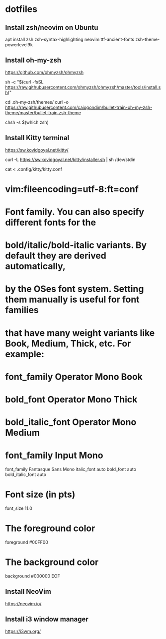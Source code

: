 # dotfiles

## Install zsh/neovim on Ubuntu

apt install zsh zsh-syntax-highlighting neovim ttf-ancient-fonts zsh-theme-powerlevel9k

## Install oh-my-zsh

https://github.com/ohmyzsh/ohmyzsh

sh -c "$(curl -fsSL https://raw.githubusercontent.com/ohmyzsh/ohmyzsh/master/tools/install.sh)"

cd .oh-my-zsh/themes/
curl -o https://raw.githubusercontent.com/caiogondim/bullet-train-oh-my-zsh-theme/master/bullet-train.zsh-theme

chsh -s $(which zsh)

## Install Kitty terminal

https://sw.kovidgoyal.net/kitty/

curl -L https://sw.kovidgoyal.net/kitty/installer.sh | sh /dev/stdin

cat <<EOF > .config/kitty/kitty.conf
# vim:fileencoding=utf-8:ft=conf

# Font family. You can also specify different fonts for the
# bold/italic/bold-italic variants. By default they are derived automatically,
# by the OSes font system. Setting them manually is useful for font families
# that have many weight variants like Book, Medium, Thick, etc. For example:
# font_family Operator Mono Book
# bold_font Operator Mono Thick
# bold_italic_font Operator Mono Medium
# font_family      Input Mono
font_family      Fantasque Sans Mono
italic_font      auto
bold_font        auto
bold_italic_font auto

# Font size (in pts)
font_size        11.0

# The foreground color
foreground       #00FF00

# The background color
background       #000000
EOF

## Install NeoVim

https://neovim.io/

## Install i3 window manager

https://i3wm.org/
